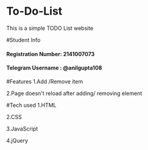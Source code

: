 # To-Do-List
This is a simple TODO List website

#Student Info
<h4>Registration Number: 2141007073 </h4>
<h4>Telegram Username : @anilgupta108 </h4>


#Features
1.Add /Remove item

2.Page doesn't reload after adding/ removing element

#Tech used
1.HTML

2.CSS

3.JavaScript

4.jQuery
